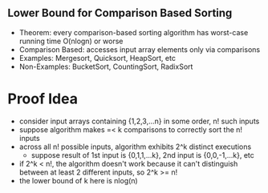 Lower Bound for Comparison Based Sorting
----------------------------------------
* Theorem: every comparison-based sorting algorithm has worst-case running time
  O(nlogn) or worse
* Comparison Based: accesses input array elements only via comparisons
* Examples: Mergesort, Quicksort, HeapSort, etc
* Non-Examples: BucketSort, CountingSort, RadixSort

# Proof Idea
* consider input arrays containing {1,2,3,...n} in some order, n! such inputs
* suppose algorithm makes =< k comparisons to correctly sort the n! inputs 
* across all n! possible inputs, algorithm exhibits 2^k distinct executions
  - suppose result of 1st input is {0,1,1,...k}, 2nd input is {0,0,-1,...k}, etc
* if 2^k < n!, the algorithm doesn't work because it can't distinguish between
  at least 2 different inputs, so 2^k >= n!
* the lower bound of k here is nlog(n)
